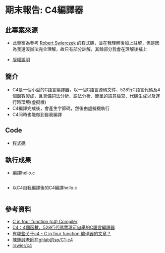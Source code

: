 # 期末報告: C4編譯器

## 此專案來源
* 此專案為參考 [Robert Swierczek](https://github.com/rswier/c4) 的程式碼，並在我理解後加上註解，但是因為我還沒辦法完全理解，故只有部分註解，其餘部分我會在理解後補上

* [版權說明](https://github.com/rswier/c4/blob/master/LICENSE)

## 簡介
* C4是一個小型的C語言編譯器，以一個C語言源碼文件、528行C語言代碼及4個函數製成，且具備詞法分析、語法分析、簡單的語意檢查、代碼生成以及運行時環境(虛擬機)
* C4編譯完成後，會產生字節碼，然後由虛擬機執行
* C4同時也能做到自我編譯

## Code
* [程式碼]()

## 執行成果
* 編譯hello.c
> ![]()
* 以C4自我編譯後的C4編譯hello.c
> ![]()

## 參考資料
* [C in four function (c4) Compiler](https://hackmd.io/@srhuang/Bkk2eY5ES)
* [C4：4個函數，528行代碼實現可自舉的C語言編譯器](https://kknews.cc/zh-tw/code/zrkmqga.html)
* [有哪些关于c4 - C in four function 编译器的文章？](https://www.zhihu.com/question/28249756)
* [陳鍾誠老師在gitlab的sp/C1-c4](https://gitlab.com/ccc109/sp/-/tree/master/C1-c4)
* [rswier/c4](https://github.com/rswier/c4)